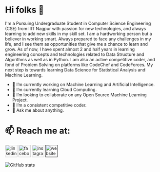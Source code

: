 # Hi folks 👋

I'm a Pursuing Undergraduate Student in Computer Science Engineering (CSE) from IIIT 
Nagpur with passion for new technologies, and always learning to add new skills in 
my skill set.
                         I am a hardworking person but a believer in working smart. 
Always prepared to face any challenges in my life, and I see them as opportunities 
that give me a chance to learn and grow. 
                     As of now, I have spent almost 2 and half years in learning engineering
concepts and technologies related to Data Structure and Algorithms as well as in
Python. 
        I am also an active competitive coder, and fond of Problem Solving on platforms like CodeChef and CodeForces. My next
step is towards learning Data Science for Statistical Analysis and Machine Learning.

- 🔭 I’m currently working on Machine Learning and Artificial Intelligence. 
- 🌱 I’m currently learning Cloud Computing.
- 👯 I’m looking to collaborate on any Open Source Machine Learning Project.
- 🤔 I’m a consistent competitive coder.
- 💬 Ask me about anything. 
# 📫 Reach me at:
[<img src='https://cdn.jsdelivr.net/npm/simple-icons@3.0.1/icons/linkedin.svg' alt='linkedin' height='40'>](https://www.linkedin.com/in/mahesh-vaishnav-9ba99a192/)  [<img src='https://cdn.jsdelivr.net/npm/simple-icons@3.0.1/icons/facebook.svg' alt='facebook' height='40'>](https://www.facebook.com/mahesh.vaishnav.94009/)  [<img src='https://cdn.jsdelivr.net/npm/simple-icons@3.0.1/icons/instagram.svg' alt='instagram' height='40'>](https://www.instagram.com/_vaishnav_2001/)    [<img src='https://cdn.jsdelivr.net/npm/simple-icons@3.0.1/icons/icloud.svg' alt='website' height='40'>]()  

![GitHub stats](https://github-readme-stats.vercel.app/api?username=markMahesh&show_icons=true)  
